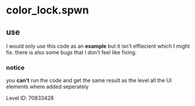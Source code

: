 # color_lock.spwn
## use
I would only use this code as an **example** but it isn't effiecient which I might fix. there is also some bugs that I don't feel like fixing. 
### notice
you **can't** run the code and get the same result as the level all the UI elements where added seperately

Level ID: 70833428
